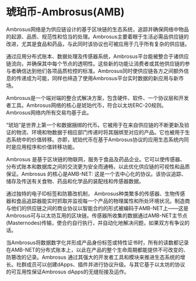 # 

# 琥珀币-Ambrosus(AMB)

Ambrosus网络是为供应链设计的基于区块链的生态系统，追踪并确保网络中物品的起源、品质、规范性和恰当的处理。Ambrosus主要着眼于生活必需品供应链的改进，尤其是食品和药品，与此同时该协议也可被应用于几乎所有复杂的供应链。

通过应用分布式账本、数据处理及传感器系统，Ambrosus平台能被整合于诸供应链流向，并确保其中每个节点的透明性。这些新的功能让消费者或其他供应链的参与者确信达到他们各项品质检控的标准。Ambrosus同时使供应链各方之间额外信息的传递成为可能，同样也缔造了使用Ambrosus平台实时数据的新应用与新市场。

Ambrosus是一个端对端的整合式解决方案，包含硬件、软件、一个协议层和开发者工具。Ambrosus网络的核心是琥珀代币，符合以太坊ERC-20规则。Ambrosus网络内所有交易均基于此。

“琥珀”是世界上第一个和数据捆绑的代币。它被用于在来自供应链的不断更新及验证的物流、环境和物数据于相应部门传递时将其捆绑至对应的产品。它也被用于生态系统中的价值转移。亦即，琥珀代币在基于Ambrosus协议的应用生态系统内同时是应用程序和价值转移功能。

Ambrosus 是基于区块链的物联网，服务于食品及药品企业。它可以使传感器、分布式账本和数据库之间的交流更为安全而通畅，以此优化供应链的可视性和品质保证。Ambrosus 的核心是AMB-NET: 这是一个去中心化的协议。该协议追踪、储存及传送有关食物、药品和化学品的装配线和传感器数据。

通过独特的电子ID标签和防篡改机制， Ambrosus种类繁多的传感器、生物传感器和食品追踪器能实时抓取并监视每一个产品的物理属性和所处环境状况。制造商与他们的供应链之间的商业协议以智能合约的形式被编码于AMB-NET上——这是Ambrosus可与以太坊互用的区块链。传感器所收集的数据通过AMB-NET主节点(Masternodes)传输，使合约自行执行，并自动化地解决问题，如果双方有争议的话。

当Ambrosus将数据数字化并形成产品身份标签或特性证书时，所有的读数都记录在AMB-NET的分布式账本上，以此在产品的整个生命周期都能提供不可改变的、防篡改的记录。Ambrosus 通过其强大的开发者工具和模块来推进生态系统的增长。社群成员可以创建dApps、插件并进行协议升级。与其它基于以太坊的协议的可互用性保证Ambrosus dApps的无缝衔接及运作。

